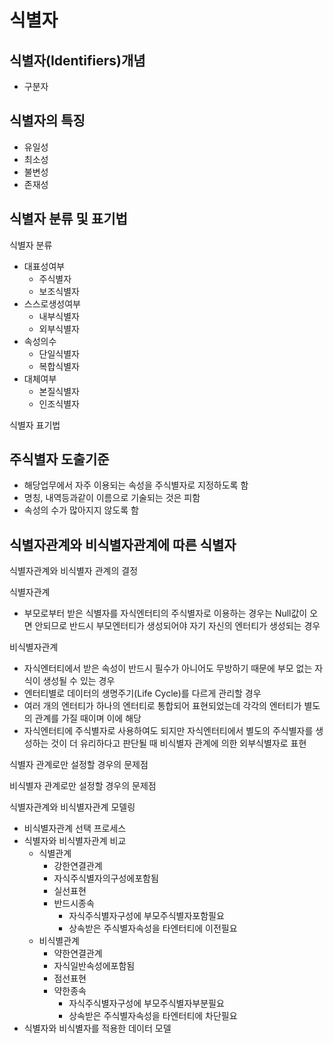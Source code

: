 ﻿# 식별자
## 식별자(Identifiers)개념
- 구분자
## 식별자의 특징
- 유일성
- 최소성
- 불변성
- 존재성
## 식별자 분류 및 표기법
식별자 분류
- 대표성여부
  - 주식별자
  - 보조식별자
- 스스로생성여부
  - 내부식별자
  - 외부식별자
- 속성의수
  - 단일식별자
  - 복합식별자
- 대체여부
  - 본질식별자
  - 인조식별자

식별자 표기법

## 주식별자 도출기준
- 해당업무에서 자주 이용되는 속성을 주식별자로 지정하도록 함
- 명칭, 내역등과같이 이름으로 기술되는 것은 피함
- 속성의 수가 많아지지 않도록 함

## 식별자관계와 비식별자관계에 따른 식별자
식별자관계와 비식별자 관계의 결정

식별자관계
- 부모로부터 받은 식별자를 자식엔터티의 주식별자로 이용하는 경우는 Null값이 오면 안되므로 반드시 부모엔터티가 생성되어야 자기 자신의 엔터티가 생성되는 경우

비식별자관계
- 자식엔터티에서 받은 속성이 반드시 필수가 아니어도 무방하기 때문에 부모 없는 자식이 생성될 수 있는 경우
- 엔터티별로 데이터의 생명주기(Life Cycle)를 다르게 관리할 경우
- 여러 개의 엔터티가 하나의 엔터티로 통합되어 표현되었는데 각각의 엔터티가 별도의 관계를 가질 때이며 이에 해당
- 자식엔터티에 주식별자로 사용하여도 되지만 자식엔터티에서 별도의 주식별자를 생성하는 것이 더 유리하다고 판단될 때 비식별자 관계에 의한 외부식별자로 표현

식별자 관계로만 설정할 경우의 문제점

비식별자 관계로만 설정할 경우의 문제점

식별자관계와 비식별자관계 모델링
- 비식별자관계 선택 프로세스
- 식별자와 비식별자관계 비교
  - 식별관계
    - 강한연결관계
    - 자식주식별자의구성에포함됨
    - 실선표현
    - 반드시종속
      - 자식주식별자구성에 부모주식별자포함필요
      - 상속받은 주식별자속성을 타엔터티에 이전필요
  - 비식별관계
    - 약한연결관계
    - 자식일반속성에포함됨
    - 점선표현
    - 약한종속
      - 자식주식별자구성에 부모주식별자부분필요
      - 상속받은 주식별자속성을 타엔터티에 차단필요
- 식별자와 비식별자를 적용한 데이터 모델